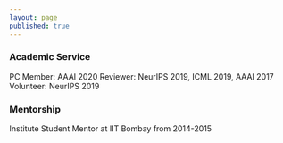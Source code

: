 ```yaml
---
layout: page
published: true
---
```


### Academic Service
PC Member: AAAI 2020
Reviewer: NeurIPS 2019, ICML 2019, AAAI 2017
Volunteer: NeurIPS 2019

### Mentorship
Institute Student Mentor at IIT Bombay from 2014-2015

